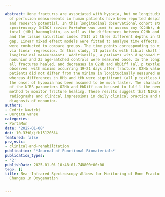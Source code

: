 ---
abstract: Bone fractures are associated with hypoxia, but no longitudinal studies
  of perfusion measurements in human patients have been reported despite the clinical
  and research potential. In this longitudinal observational cohort study, the near-infrared
  spectroscopy (NIRS) device PortaMon was used to assess oxy-(O2Hb), deoxy-(HHb) and
  total (tHb) haemoglobin, as well as the differences between O2Hb and HHb (HbDiff)
  and the tissue saturation index (TSI) at three different depths in the fracture
  gap. Linear mixed effect models were fitted to analyse time effects. One-way ANOVAs
  were conducted to compare groups. The time points corresponding to minima were calculated
  via linear regression. In this study, 11 patients with tibial shaft fractures underwent
  longitudinal measurements. Additionally, 9 patients with diagnosed tibial shaft
  nonunion and 23 age-matched controls were measured once. In the longitudinal group,
  all fractures healed, and decreases in O2Hb and HbDiff (all p textless 0.05) were
  observed, with minima occurring 19–21 days after fracture. O2Hb values in nonunion
  patients did not differ from the minima in longitudinally measured union patients,
  whereas differences in HHb and tHb were significant (all p textless 0.05). Previously,
  the onset of hypoxia has been assumed to be much faster. The characteristic trajectories
  of the NIRS parameters O2Hb and HbDiff can be used to fulfil the need for a non-invasive
  method to monitor fracture healing. These results suggest that NIRS could supplement
  radiographs and clinical impressions in daily clinical practice and may enable earlier
  diagnosis of nonunion.
authors:
- Cedric Nowicki
- Bergita Ganse
categories:
- PortaMon
date: '2025-01-08'
doi: 10.3390/jfb15120384
featured: false
projects:
- clinical-and-rehabilitation
publication: '*Journal of Functional Biomaterials*'
publication_types:
- '2'
publishDate: 2025-01-08 10:48:01.748800+00:00
tags: []
title: Near-Infrared Spectroscopy Allows for Monitoring of Bone Fracture Healing via
  Changes in Oxygenation

---
